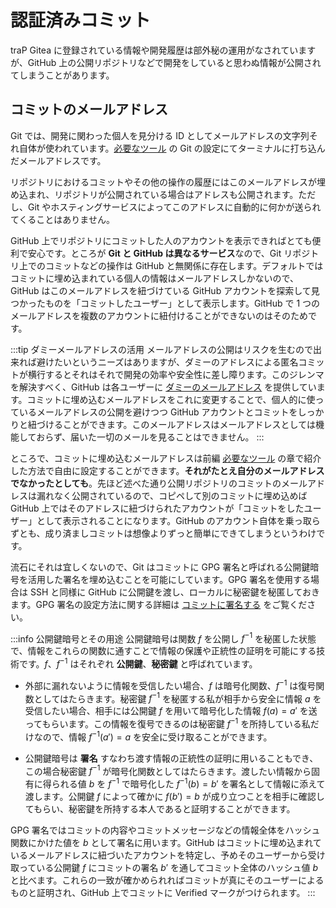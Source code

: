 # 認証済みコミット

traP Gitea に登録されている情報や開発履歴は部外秘の運用がなされていますが、GitHub 上の公開リポジトリなどで開発をしていると思わぬ情報が公開されてしまうことがあります。

## コミットのメールアドレス

Git では、開発に関わった個人を見分ける ID としてメールアドレスの文字列それ自体が使われています。[必要なツール](/text/chapter-1/requirements.html#git-の設定) の Git の設定にてターミナルに打ち込んだメールアドレスです。

リポジトリにおけるコミットやその他の操作の履歴にはこのメールアドレスが埋め込まれ、リポジトリが公開されている場合はアドレスも公開されます。ただし、Git やホスティングサービスによってこのアドレスに自動的に何かが送られてくることはありません。

GitHub 上でリポジトリにコミットした人のアカウントを表示できればとても便利で安心です。ところが **Git と GitHub は異なるサービス**なので、Git リポジトリ上でのコミットなどの操作は GitHub と無関係に存在します。デフォルトではコミットに埋め込まれている個人の情報はメールアドレスしかないので、GitHub はこのメールアドレスを紐づけている GitHub アカウントを探索して見つかったものを「コミットしたユーザー」として表示します。GitHub で 1 つのメールアドレスを複数のアカウントに紐付けることができないのはそのためです。

:::tip ダミーメールアドレスの活用
メールアドレスの公開はリスクを生むので出来れば避けたいというニーズはありますが、ダミーのアドレスによる匿名コミットが横行するとそれはそれで開発の効率や安全性に差し障ります。このジレンマを解決すべく、GitHub は各ユーザーに [ダミーのメールアドレス](https://docs.github.com/ja/account-and-profile/setting-up-and-managing-your-personal-account-on-github/managing-email-preferences/setting-your-commit-email-address) を提供しています。コミットに埋め込むメールアドレスをこれに変更することで、個人的に使っているメールアドレスの公開を避けつつ GitHub アカウントとコミットをしっかりと紐づけることができます。このメールアドレスはメールアドレスとしては機能しておらず、届いた一切のメールを見ることはできません。
:::

ところで、コミットに埋め込むメールアドレスは前編 [必要なツール](/text/chapter-1/requirements) の章で紹介した方法で自由に設定することができます。**それがたとえ自分のメールアドレスでなかったとしても**。先ほど述べた通り公開リポジトリのコミットのメールアドレスは漏れなく公開されているので、コピペして別のコミットに埋め込めば GitHub 上ではそのアドレスに紐づけられたアカウントが「コミットをしたユーザー」として表示されることになります。GitHub のアカウント自体を乗っ取らずとも、成り済ましコミットは想像よりずっと簡単にできてしまうというわけです。

流石にそれは宜しくないので、Git はコミットに GPG 署名と呼ばれる公開鍵暗号を活用した署名を埋め込むことを可能にしています。GPG 署名を使用する場合は SSH と同様に GitHub に公開鍵を渡し、ローカルに秘密鍵を秘匿しておきます。GPG 署名の設定方法に関する詳細は [コミットに署名する](https://docs.github.com/ja/authentication/managing-commit-signature-verification/signing-commits) をご覧ください。

:::info 公開鍵暗号とその用途
公開鍵暗号は関数 $f$ を公開し $f^{-1}$ を秘匿した状態で、情報をこれらの関数に通すことで情報の保護や正統性の証明を可能にする技術です。$f$、$f^{-1}$ はそれぞれ **公開鍵**、**秘密鍵** と呼ばれています。

- 外部に漏れないように情報を受信したい場合、$f$ は暗号化関数、$f^{-1}$ は復号関数としてはたらきます。秘密鍵 $f^{-1}$ を秘匿する私が相手から安全に情報 $a$ を受信したい場合、相手には公開鍵 $f$ を用いて暗号化した情報 $f(a) = a'$ を送ってもらいます。この情報を復号できるのは秘密鍵 $f^{-1}$ を所持している私だけなので、情報 $f^{-1}(a') = a$ を安全に受け取ることができます。

- 公開鍵暗号は **署名** すなわち渡す情報の正統性の証明に用いることもでき、この場合秘密鍵 $f^{-1}$ が暗号化関数としてはたらきます。渡したい情報から固有に得られる値 $b$ を $f^{-1}$ で暗号化した $f^{-1}(b) = b'$ を署名として情報に添えて渡します。公開鍵 $f$ によって確かに $f(b') = b$ が成り立つことを相手に確認してもらい、秘密鍵を所持する本人であると証明することができます。

GPG 署名ではコミットの内容やコミットメッセージなどの情報全体をハッシュ関数にかけた値を $b$ として署名に用います。GitHub はコミットに埋め込まれているメールアドレスに紐づいたアカウントを特定し、予めそのユーザーから受け取っている公開鍵 $f$ にコミットの署名 $b'$ を通してコミット全体のハッシュ値 $b$ と比べます。これらの一致が確かめられればコミットが真にそのユーザーによるものと証明され、GitHub 上でコミットに Verified マークがつけられます。
:::